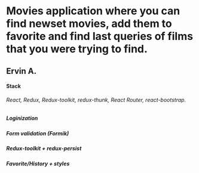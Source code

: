 # Movies application where you can find newset movies, add them to favorite and find last queries of films that you were trying to find.

## Ervin A.

#### Stack

###### React, Redux, Redux-toolkit, redux-thunk, React Router, react-bootstrap.

##### Loginization

##### Form validation (Formik)

##### Redux-toolkit + redux-persist

##### Favorite/History + styles
